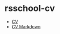 # rsschool-cv

- [CV](https://1million2.github.io/rsschool-cv/)
- [CV Markdown](https://1million2.github.io/rsschool-cv/cv)

